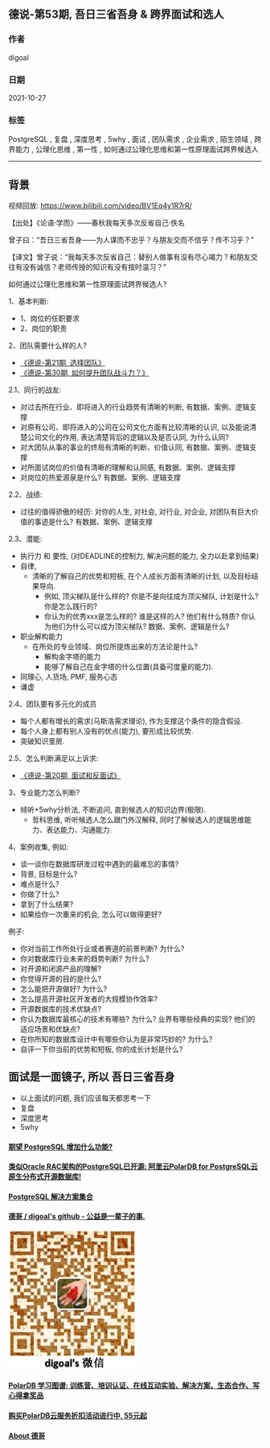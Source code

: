 ## 德说-第53期, 吾日三省吾身 & 跨界面试和选人    
                                          
### 作者                                          
digoal                                          
                                          
### 日期                                          
2021-10-27                                          
                                          
### 标签                                          
PostgreSQL , 复盘 , 深度思考 , 5why , 面试 , 团队需求 , 企业需求 , 陌生领域 , 跨界能力 , 公理化思维 , 第一性 , 如何通过公理化思维和第一性原理面试跨界候选人                  
                                          
----                                          
                                          
## 背景            
      
视频回放: https://www.bilibili.com/video/BV1Eq4y1R7rR/      
    
【出处】《论语·学而》——春秋我每天多次反省自己·佚名    
    
曾子曰：“吾日三省吾身——为人谋而不忠乎？与朋友交而不信乎？传不习乎？”    
    
【译文】曾子说：“我每天多次反省自己：替别人做事有没有尽心竭力？和朋友交往有没有诚信？老师传授的知识有没有按时温习？”    
    
  
如何通过公理化思维和第一性原理面试跨界候选人?    
  
1、基本判断:   
- 1、岗位的任职要求  
- 2、岗位的职责  
  
2、团队需要什么样的人?    
- [《德说-第21期, 选择团队》](../202108/20210826_01.md)      
- [《德说-第30期, 如何提升团队战斗力？》](../202109/20210914_05.md)      
    
2\.1、同行的战友:   
- 对过去所在行业、即将进入的行业趋势有清晰的判断, 有数据、案例、逻辑支撑    
- 对原有公司、即将进入的公司在公司文化方面有比较清晰的认识, 以及能说清楚公司文化的作用, 表达清楚背后的逻辑以及是否认同, 为什么认同?   
- 对大团队从事的事业的终局有清晰的判断、价值认同, 有数据、案例、逻辑支撑    
- 对所面试岗位的价值有清晰的理解和认同感, 有数据、案例、逻辑支撑     
- 对岗位的热爱源泉是什么? 有数据、案例、逻辑支撑       
  
2\.2、战绩:   
- 过往的值得骄傲的经历: 对你的人生, 对社会, 对行业, 对企业, 对团队有巨大价值的事迹是什么? 有数据、案例、逻辑支撑  
  
2\.3、潜能:   
- 执行力 和 要性, (对DEADLINE的控制力, 解决问题的能力, 全力以赴拿到结果)      
- 自律,        
    - 清晰的了解自己的优势和短板, 在个人成长方面有清晰的计划, 以及目标结果导向.    
        - 例如, 顶尖梯队是什么样的? 你是不是向往成为顶尖梯队, 计划是什么? 你是怎么践行的?   
        - 你认为的优秀xxx是怎么样的? 谁是这样的人? 他们有什么特质? 你认为他们为什么可以成为顶尖梯队? 数据、案例、逻辑是什么?   
- 职业解构能力  
    - 在所处的专业领域、岗位所提炼出来的方法论是什么?     
        - 解构金字塔的能力      
        - 能够了解自己在金字塔的什么位置(具备可度量的能力).  
- 同理心, 人货场, PMF, 服务心态  
- 谦虚  
  
2\.4、团队要有多元化的成员  
- 每个人都有增长的需求(马斯洛需求理论), 作为支撑这个条件的隐含假设.   
- 每个人身上都有别人没有的优点(能力), 要形成比较优势.       
- 突破知识茧房.  
  
2\.5、怎么判断满足以上诉求:  
- [《德说-第20期, 面试和反面试》](../202108/20210825_02.md)        
    
3、专业能力怎么判断?    
- 倾听+5why分析法, 不断追问, 直到候选人的知识边界(极限).    
    - 哲科思维, 听听候选人怎么跟门外汉解释, 同时了解候选人的逻辑思维能力、表达能力、沟通能力.    
  
4、案例收集, 例如:   
- 谈一谈你在数据库研发过程中遇到的最难忘的事情?     
- 背景, 目标是什么?     
- 难点是什么?     
- 你做了什么?     
- 拿到了什么结果?     
- 如果给你一次重来的机会, 怎么可以做得更好?   
  
  
  
例子:   
- 你对当前工作所处行业或者赛道的前景判断? 为什么?     
- 你对数据库行业未来的趋势判断? 为什么?     
- 对开源和闭源产品的理解?     
- 你觉得开源的目的是什么?     
- 怎么能把开源做好? 为什么?     
- 怎么提高开源社区开发者的大规模协作效率?     
- 开源数据库的技术优缺点?     
- 你认为数据库最核心的技术有哪些? 为什么? 业界有哪些经典的实现? 他们的适应场景和优缺点?      
- 在你所知的数据库设计中有哪些你认为是非常巧妙的? 为什么?     
- 自评一下你当前的优势和短板, 你的成长计划是什么?     
    
   
  
## 面试是一面镜子, 所以 吾日三省吾身  
- 以上面试的问题, 我们应该每天都思考一下  
- 复盘    
- 深度思考    
- 5why    
  
    
  
#### [期望 PostgreSQL 增加什么功能?](https://github.com/digoal/blog/issues/76 "269ac3d1c492e938c0191101c7238216")
  
  
#### [类似Oracle RAC架构的PostgreSQL已开源: 阿里云PolarDB for PostgreSQL云原生分布式开源数据库!](https://github.com/ApsaraDB/PolarDB-for-PostgreSQL "57258f76c37864c6e6d23383d05714ea")
  
  
#### [PostgreSQL 解决方案集合](https://yq.aliyun.com/topic/118 "40cff096e9ed7122c512b35d8561d9c8")
  
  
#### [德哥 / digoal's github - 公益是一辈子的事.](https://github.com/digoal/blog/blob/master/README.md "22709685feb7cab07d30f30387f0a9ae")
  
  
![digoal's wechat](../pic/digoal_weixin.jpg "f7ad92eeba24523fd47a6e1a0e691b59")
  
  
#### [PolarDB 学习图谱: 训练营、培训认证、在线互动实验、解决方案、生态合作、写心得拿奖品](https://www.aliyun.com/database/openpolardb/activity "8642f60e04ed0c814bf9cb9677976bd4")
  
  
#### [购买PolarDB云服务折扣活动进行中, 55元起](https://www.aliyun.com/activity/new/polardb-yunparter?userCode=bsb3t4al "e0495c413bedacabb75ff1e880be465a")
  
  
#### [About 德哥](https://github.com/digoal/blog/blob/master/me/readme.md "a37735981e7704886ffd590565582dd0")
  
